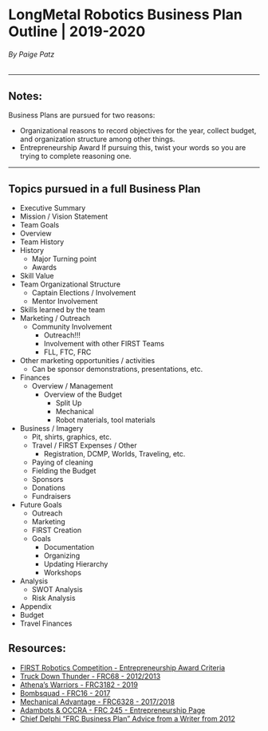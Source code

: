 # LongMetal Robotics Business Plan Outline | 2019-2020
###### By Paige Patz
---
## Notes:
Business Plans are pursued for two reasons:
* Organizational reasons to record objectives for the year, collect budget, and organization structure among other things.
* Entrepreneurship Award
If pursuing this, twist your words so you are trying to complete reasoning one.
---
## Topics pursued in a full Business Plan
* Executive Summary
 * Mission / Vision Statement
 * Team Goals
 * Overview
* Team History
 * History
   * Major Turning point
   * Awards
* Skill Value
 * Team Organizational Structure
   * Captain Elections / Involvement
   * Mentor Involvement
 * Skills learned by the team
* Marketing / Outreach
  * Community Involvement
    * Outreach!!!
    * Involvement with other FIRST Teams
     * FLL, FTC, FRC
 * Other marketing opportunities / activities
   * Can be sponsor demonstrations, presentations, etc.
* Finances
  * Overview / Management
    * Overview of the Budget
      * Split Up
      * Mechanical
      * Robot materials, tool materials
* Business / Imagery
  * Pit, shirts, graphics, etc.
  * Travel / FIRST Expenses / Other
    * Registration, DCMP, Worlds, Traveling, etc.
  * Paying of cleaning
  * Fielding the Budget
  * Sponsors
  * Donations
  * Fundraisers
* Future Goals
  * Outreach
  * Marketing
  * FIRST Creation
  * Goals
    * Documentation
    * Organizing
    * Updating Hierarchy
    * Workshops
* Analysis
  * SWOT Analysis
  * Risk Analysis
* Appendix
* Budget
* Travel Finances

## Resources:
* [FIRST Robotics Competition - Entrepreneurship Award Criteria](https://www.firstinspires.org/resource-library/frc/awards-based-on-team-attributes)
* [Truck Down Thunder - FRC68 - 2012/2013](https://www.firstinspires.org/sites/default/files/uploads/resource_library/fundraising-toolkit/business-plan-example-frc-68.pdf)
* [Athena’s Warriors - FRC3182 - 2019](https://www.firstinspires.org/sites/default/files/uploads/resource_library/fundraising-toolkit/business-plan-example-frc-68.pdf)
* [Bombsquad - FRC16 - 2017](http://frcteam16.org/assets/business-plan-2017-final-.pdf)
* [Mechanical Advantage - FRC6328 - 2017/2018](http://littletonrobotics.org/wp-content/uploads/2018/04/2018-Business-Plan-FRC-Final-Compressed.pdf)
* [Adambots & OCCRA - FRC 245 - Entrepreneurship Page](http://www.adambots.com/resources/business-plan/)
* [Chief Delphi “FRC Business Plan” Advice from a Writer from 2012](https://www.chiefdelphi.com/t/the-frc-business-plan/132890)
